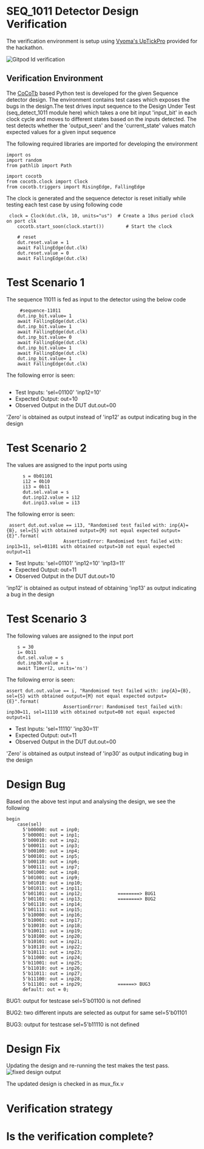 # SEQ_1011 Detector Design Verification
The verification environment is setup using [Vyoma's UpTickPro](https://vyomasystems.com/) provided for the hackathon.

![Gitpod Id verification](https://github.com/vyomasystems-lab/challenges-DarshanDattaNaik/blob/master/initial%20tool.png)

## Verification Environment
The [CoCoTb](https://www.cocotb.org/) based Python test is developed for the given Sequence detector design. The environment contains test cases which exposes the bugs in the design.The test drives input sequence to the Design Under Test (seq_detect_1011 module here) which takes a one bit input 'input_bit' in each clock cycle and moves to different states based on the inputs detected. The test detects whether the 'output_seen' and the 'current_state' values match expected values for a given input sequence

The following required libraries are imported for developing the environment
```
import os
import random
from pathlib import Path

import cocotb
from cocotb.clock import Clock
from cocotb.triggers import RisingEdge, FallingEdge
```

The clock is generated and the sequence detector is reset initially while testing each test case by using following code 
```
 clock = Clock(dut.clk, 10, units="us")  # Create a 10us period clock on port clk
    cocotb.start_soon(clock.start())        # Start the clock

    # reset
    dut.reset.value = 1
    await FallingEdge(dut.clk)  
    dut.reset.value = 0
    await FallingEdge(dut.clk)

```

# Test Scenario 1

The sequence 11011 is fed as input to the detector using the below code

```
     #sequence-11011 
    dut.inp_bit.value= 1
    await FallingEdge(dut.clk)
    dut.inp_bit.value= 1
    await FallingEdge(dut.clk)
    dut.inp_bit.value= 0
    await FallingEdge(dut.clk)
    dut.inp_bit.value= 1
    await FallingEdge(dut.clk)
    dut.inp_bit.value= 1
    await FallingEdge(dut.clk)
```

The following error is seen:

```

```

- Test Inputs: 'sel=01100'  'inp12=10'  
- Expected Output: out=10
- Observed Output in the DUT dut.out=00

'Zero' is obtained as output instead of 'inp12' as output indicating bug in the design

# Test Scenario 2

The values are assigned to the input ports using

```
      s = 0b01101
      i12 = 0b10
      i13 = 0b11
      dut.sel.value = s
      dut.inp12.value = i12
      dut.inp13.value = i13
```

The following error is seen:

```
 assert dut.out.value == i13, "Randomised test failed with: inp{A}={B}, sel={S} with obtained output={M} not equal expected output={E}".format(
                     AssertionError: Randomised test failed with: inp13=11, sel=01101 with obtained output=10 not equal expected output=11
```

- Test Inputs: 'sel=01101'  'inp12=10'  'inp13=11'
- Expected Output: out=11
- Observed Output in the DUT dut.out=10

'inp12' is obtained as output instead of obtaining 'inp13' as output indicating a bug in the design

# Test Scenario 3

The following values are assigned to the input port 

```
    s = 30
    i= 0b11
    dut.sel.value = s
    dut.inp30.value = i
    await Timer(2, units='ns')
```

The following error is seen:

```
assert dut.out.value == i, "Randomised test failed with: inp{A}={B}, sel={S} with obtained output={M} not equal expected output={E}".format(
                     AssertionError: Randomised test failed with: inp30=11, sel=11110 with obtained output=00 not equal expected output=11
```

- Test Inputs: 'sel=11110'  'inp30=11'  
- Expected Output: out=11
- Observed Output in the DUT dut.out=00

'Zero' is obtained as output instead of 'inp30' as output indicating bug in the design

# Design Bug

Based on the above test input and analysing the design, we see the following

```
begin
    case(sel)
      5'b00000: out = inp0;  
      5'b00001: out = inp1;  
      5'b00010: out = inp2;  
      5'b00011: out = inp3;  
      5'b00100: out = inp4;  
      5'b00101: out = inp5;  
      5'b00110: out = inp6;  
      5'b00111: out = inp7;  
      5'b01000: out = inp8;  
      5'b01001: out = inp9;  
      5'b01010: out = inp10;
      5'b01011: out = inp11;
      5'b01101: out = inp12;             ========> BUG1
      5'b01101: out = inp13;             ========> BUG2
      5'b01110: out = inp14;
      5'b01111: out = inp15;
      5'b10000: out = inp16;
      5'b10001: out = inp17;
      5'b10010: out = inp18;
      5'b10011: out = inp19;
      5'b10100: out = inp20;
      5'b10101: out = inp21;
      5'b10110: out = inp22;
      5'b10111: out = inp23;
      5'b11000: out = inp24;
      5'b11001: out = inp25;
      5'b11010: out = inp26;
      5'b11011: out = inp27;
      5'b11100: out = inp28;
      5'b11101: out = inp29;             ======> BUG3
      default: out = 0;
```

BUG1: output for testcase sel=5'b01100 is not defined 

BUG2: two different inputs are selected as output for same sel=5'b01101

BUG3: output for testcase sel=5'b11110 is not defined

# Design Fix
Updating the design and re-running the test makes the test pass.
![fixed design output](https://github.com/vyomasystems-lab/challenges-DarshanDattaNaik/blob/master/Design1_passed_test.png)

The updated design is checked in as mux_fix.v

# Verification strategy

# Is the verification complete?








